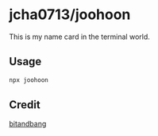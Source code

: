 # jcha0713/joohoon

This is my name card in the terminal world.

## Usage

```bash
npx joohoon
```

## Credit

[bitandbang](https://github.com/bnb/bitandbang)
